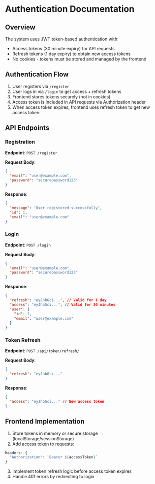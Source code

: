# Authentication Documentation

## Overview

The system uses JWT token-based authentication with:

- Access tokens (30 minute expiry) for API requests
- Refresh tokens (1 day expiry) to obtain new access tokens
- No cookies - tokens must be stored and managed by the frontend

## Authentication Flow

1. User registers via `/register`
2. User logs in via `/login` to get access + refresh tokens
3. Frontend stores tokens securely (not in cookies)
4. Access token is included in API requests via Authorization header
5. When access token expires, frontend uses refresh token to get new access token

## API Endpoints

### Registration

**Endpoint**: `POST /register`

**Request Body**:

```json
{
  "email": "user@example.com",
  "password": "securepassword123"
}
```

**Response**:

```json
{
  "message": "User registered successfully",
  "id": 1,
  "email": "user@example.com"
}
```

### Login

**Endpoint**: `POST /login`

**Request Body**:

```json
{
  "email": "user@example.com",
  "password": "securepassword123"
}
```

**Response**:

```json
{
  "refresh": "eyJhbGci...", // Valid for 1 day
  "access": "eyJhbGci...", // Valid for 30 minutes
  "user": {
    "id": 1,
    "email": "user@example.com"
  }
}
```

### Token Refresh

**Endpoint**: `POST /api/token/refresh/`

**Request Body**:

```json
{
  "refresh": "eyJhbGci..."
}
```

**Response**:

```json
{
  "access": "eyJhbGci..." // New access token
}
```

## Frontend Implementation

1. Store tokens in memory or secure storage (localStorage/sessionStorage)
2. Add access token to requests:

```javascript
headers: {
  'Authorization': `Bearer ${accessToken}`
}
```

3. Implement token refresh logic before access token expires
4. Handle 401 errors by redirecting to login

